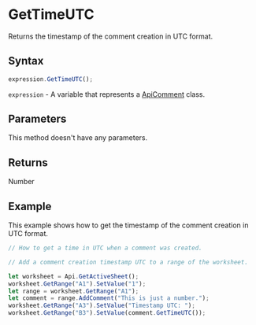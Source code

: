 # GetTimeUTC

Returns the timestamp of the comment creation in UTC format.

## Syntax

```javascript
expression.GetTimeUTC();
```

`expression` - A variable that represents a [ApiComment](../ApiComment.md) class.

## Parameters

This method doesn't have any parameters.

## Returns

Number

## Example

This example shows how to get the timestamp of the comment creation in UTC format.

```javascript editor-xlsx
// How to get a time in UTC when a comment was created.

// Add a comment creation timestamp UTC to a range of the worksheet.

let worksheet = Api.GetActiveSheet();
worksheet.GetRange("A1").SetValue("1");
let range = worksheet.GetRange("A1");
let comment = range.AddComment("This is just a number.");
worksheet.GetRange("A3").SetValue("Timestamp UTC: ");
worksheet.GetRange("B3").SetValue(comment.GetTimeUTC());
```
